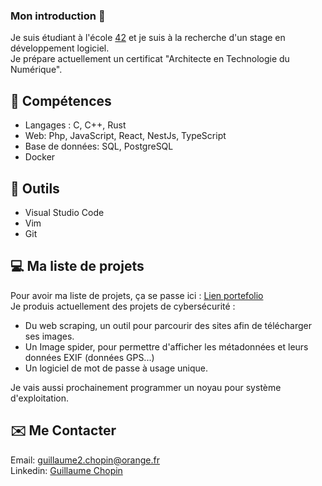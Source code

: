 ### Mon introduction 👋
Je suis étudiant à l'école [42](https://42.fr/42-cest-quoi/le-programme-42-explique/) et je suis à la recherche d'un stage en développement logiciel.  
Je prépare actuellement un certificat "Architecte en Technologie du Numérique".

## 📄 Compétences  
* Langages : C, C++, Rust
* Web: Php, JavaScript, React, NestJs, TypeScript
* Base de données: SQL, PostgreSQL
* Docker
## 🔨 Outils
* Visual Studio Code
* Vim
* Git
## 💻 Ma liste de projets
Pour avoir ma liste de projets, ça se passe ici : [Lien portefolio](https://github.com/GitCGuillaume/Portfolio-Guillaume)  
Je produis actuellement des projets de cybersécurité :
* Du web scraping, un outil pour parcourir des sites afin de télécharger ses images.
* Un Image spider, pour permettre d'afficher les métadonnées et leurs données EXIF (données GPS...)
* Un logiciel de mot de passe à usage unique.

Je vais aussi prochainement programmer un noyau pour système d'exploitation.
## ✉️ Me Contacter
Email: guillaume2.chopin@orange.fr  
Linkedin: [Guillaume Chopin](https://www.linkedin.com/in/guillaume-chopin/)
<!--
**GitCGuillaume/GitCGuillaume** is a ✨ _special_ ✨ repository because its `README.md` (this file) appears on your GitHub profile.

Here are some ideas to get you started:

- 🔭 I’m currently working on ...
- 🌱 I’m currently learning ...
- 👯 I’m looking to collaborate on ...
- 🤔 I’m looking for help with ...
- 💬 Ask me about ...
- 📫 How to reach me: ...
- 😄 Pronouns: ...
- ⚡ Fun fact: ...
-->
